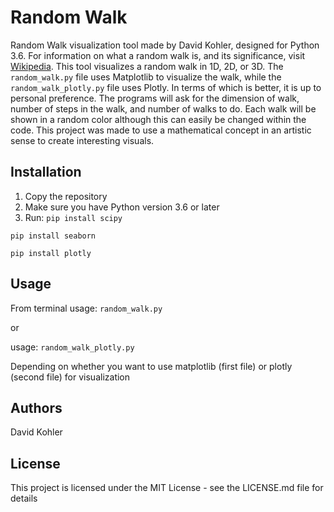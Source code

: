 # Random Walk

Random Walk visualization tool made by David Kohler, designed for Python 3.6. For information on what a random walk is, and
its significance, visit [Wikipedia](https://en.wikipedia.org/wiki/Random_walk). This tool visualizes a random walk in 1D, 
2D, or 3D. The `random_walk.py` file uses Matplotlib to visualize the walk, while the `random_walk_plotly.py` file uses 
Plotly. In terms of which is better, it is up to personal preference. The programs will ask for the dimension of walk, 
number of steps in the walk, and number of walks to do. Each walk will be shown in a random color although this can easily
be changed within the code. This project was made to use a mathematical concept in an artistic sense to create interesting
visuals.

## Installation

1. Copy the repository 
2. Make sure you have Python version 3.6 or later
3. Run:
`pip install scipy`

`pip install seaborn`

`pip install plotly`

## Usage

From terminal usage: `random_walk.py`

or

usage: `random_walk_plotly.py`

Depending on whether you want to use matplotlib (first file) or plotly (second file) for visualization

## Authors

David Kohler

## License

This project is licensed under the MIT License - see the LICENSE.md file for details

